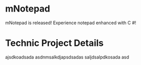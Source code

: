 # mNotepad
mNotepad is released! Experience notepad enhanced with C #!

# Technic Project Details

ajsdkoadsada
asdnmsalkdjapsdsadas
saljdsalpdkosada
asd
